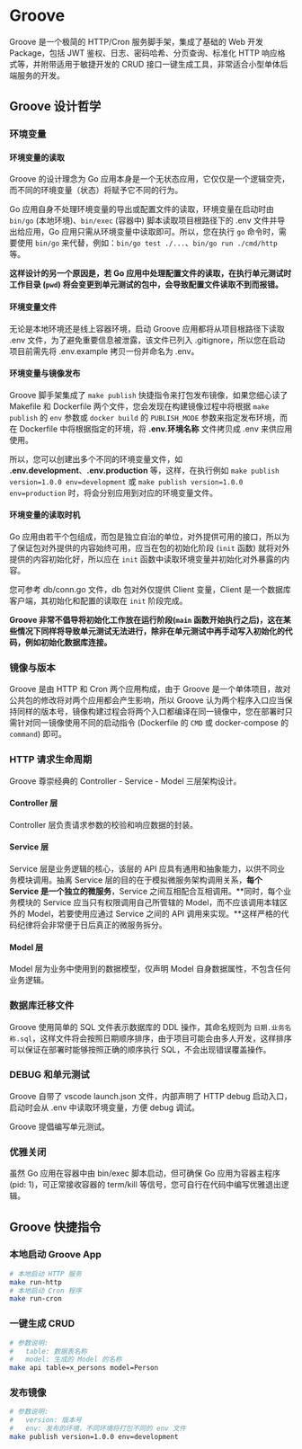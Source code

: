 # Groove

Groove 是一个极简的 HTTP/Cron 服务脚手架，集成了基础的 Web 开发 Package，包括 JWT 鉴权、日志、密码哈希、分页查询、标准化 HTTP 响应格式等，并附带适用于敏捷开发的 CRUD 接口一键生成工具，非常适合小型单体后端服务的开发。

## Groove 设计哲学

### 环境变量

#### 环境变量的读取

Groove 的设计理念为 Go 应用本身是一个无状态应用，它仅仅是一个逻辑空壳，而不同的环境变量（状态）将赋予它不同的行为。

Go 应用自身不处理环境变量的导出或配置文件的读取，环境变量在启动时由 `bin/go` (本地环境)、`bin/exec` (容器中) 脚本读取项目根路径下的 .env 文件并导出给应用，Go 应用只需从环境变量中读取即可。所以，您在执行 `go` 命令时，需要使用 `bin/go` 来代替，例如：`bin/go test ./...`、`bin/go run ./cmd/http` 等。

**这样设计的另一个原因是，若 Go 应用中处理配置文件的读取，在执行单元测试时工作目录 (`pwd`) 将会变更到单元测试的包中，会导致配置文件读取不到而报错。**

#### 环境变量文件

无论是本地环境还是线上容器环境，启动 Groove 应用都将从项目根路径下读取 .env 文件，为了避免重要信息被泄露，该文件已列入 .gitignore，所以您在启动项目前需先将 .env.example 拷贝一份并命名为 .env。

#### 环境变量与镜像发布

Groove 脚手架集成了 `make publish` 快捷指令来打包发布镜像，如果您细心读了 Makefile 和 Dockerfile 两个文件，您会发现在构建镜像过程中将根据 `make publish` 的 `env` 参数或 `docker build` 的 `PUBLISH_MODE` 参数来指定发布环境，而在 Dockerfile 中将根据指定的环境，将 **.env.环境名称** 文件拷贝成 .env 来供应用使用。

所以，您可以创建出多个不同的环境变量文件，如 **.env.development**、**.env.production** 等，这样，在执行例如 `make publish version=1.0.0 env=development` 或 `make publish version=1.0.0 env=production` 时，将会分别应用到对应的环境变量文件。

#### 环境变量的读取时机

Go 应用由若干个包组成，而包是独立自治的单位，对外提供可用的接口，所以为了保证包对外提供的内容始终可用，应当在包的初始化阶段 (`init` 函数) 就将对外提供的内容初始化好，所以应在 `init` 函数中读取环境变量并初始化对外暴露的内容。

您可参考 db/conn.go 文件，db 包对外仅提供 Client 变量，Client 是一个数据库客户端，其初始化和配置的读取在 `init` 阶段完成。

**Groove 非常不倡导将初始化工作放在运行阶段(`main` 函数开始执行之后)，这在某些情况下同样将导致单元测试无法进行，除非在单元测试中再手动写入初始化的代码，例如初始化数据库连接。**

### 镜像与版本

Groove 是由 HTTP 和 Cron 两个应用构成，由于 Groove 是一个单体项目，故对公共包的修改将对两个应用都会产生影响，所以 Groove 认为两个程序入口应当保持同样的版本号，镜像构建过程会将两个入口都编译在同一镜像中，您在部署时只需针对同一镜像使用不同的启动指令 (Dockerfile 的 `CMD` 或 docker-compose 的 `command`) 即可。

### HTTP 请求生命周期

Groove 尊崇经典的 Controller - Service - Model 三层架构设计。

#### Controller 层

Controller 层负责请求参数的校验和响应数据的封装。

#### Service 层

Service 层是业务逻辑的核心，该层的 API 应具有通用和抽象能力，以供不同业务模块调用。抽离 Service 层的目的在于模拟微服务架构调用关系，**每个 Service 是一个独立的微服务**，Service 之间互相配合互相调用。**同时，每个业务模块的 Service 应当只有权限调用自己所管辖的 Model，而不应该调用本辖区外的 Model，若要使用应通过 Service 之间的 API 调用来实现。**这样严格的代码纪律将会非常便于日后真正的微服务拆分。

#### Model 层

Model 层为业务中使用到的数据模型，仅声明 Model 自身数据属性，不包含任何业务逻辑。

### 数据库迁移文件

Groove 使用简单的 SQL 文件表示数据库的 DDL 操作，其命名规则为 `日期.业务名称.sql`，这样文件将会按照日期顺序排序，由于项目可能会由多人开发，这样排序可以保证在部署时能够按照正确的顺序执行 SQL，不会出现错误覆盖操作。

### DEBUG 和单元测试

Groove 自带了 vscode launch.json 文件，内部声明了 HTTP debug 启动入口，启动时会从 .env 中读取环境变量，方便 debug 调试。

Groove 提倡编写单元测试。

### 优雅关闭

虽然 Go 应用在容器中由 bin/exec 脚本启动，但可确保 Go 应用为容器主程序 (pid: 1)，可正常接收容器的 term/kill 等信号，您可自行在代码中编写优雅退出逻辑。

## Groove 快捷指令

### 本地启动 Groove App

```bash
# 本地启动 HTTP 服务
make run-http
# 本地启动 Cron 程序
make run-cron
```

### 一键生成 CRUD

```bash
# 参数说明:
#   table: 数据表名称
#   model: 生成的 Model 的名称
make api table=x_persons model=Person
```

### 发布镜像

```bash
# 参数说明:
#   version: 版本号
#   env: 发布的环境，不同环境将打包不同的 env 文件
make publish version=1.0.0 env=development
```
